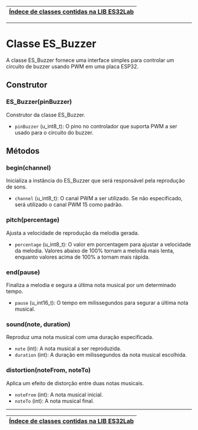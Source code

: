 | [Índece de classes contidas na LIB ES32Lab](https://github.com/ESDeveloperBR/ES32Lab#conjunto-de-classes-contidas-na-lib-es32lab) |
| :------: |
-----
# Classe ES_Buzzer

A classe ES_Buzzer fornece uma interface simples para controlar um circuito de buzzer usando PWM em uma placa ESP32.

## Construtor

### ES_Buzzer(pinBuzzer)

Construtor da classe ES_Buzzer.

- `pinBuzzer` (u_int8_t): O pino no controlador que suporta PWM a ser usado para o circuito do buzzer.

## Métodos

### begin(channel)

Inicializa a instância do ES_Buzzer que será responsável pela reprodução de sons.

- `channel` (u_int8_t): O canal PWM a ser utilizado. Se não especificado, será utilizado o canal PWM 15 como padrão.

### pitch(percentage)

Ajusta a velocidade de reprodução da melodia gerada.

- `percentage` (u_int8_t): O valor em porcentagem para ajustar a velocidade da melodia. Valores abaixo de 100% tornam a melodia mais lenta, enquanto valores acima de 100% a tornam mais rápida.

### end(pause)

Finaliza a melodia e segura a última nota musical por um determinado tempo.

- `pause` (u_int16_t): O tempo em milissegundos para segurar a última nota musical.

### sound(note, duration)

Reproduz uma nota musical com uma duração especificada.

- `note` (int): A nota musical a ser reproduzida.
- `duration` (int): A duração em milissegundos da nota musical escolhida.

### distortion(noteFrom, noteTo)

Aplica um efeito de distorção entre duas notas musicais.

- `noteFrom` (int): A nota musical inicial.
- `noteTo` (int): A nota musical final.

-----
| [Índece de classes contidas na LIB ES32Lab](https://github.com/ESDeveloperBR/ES32Lab#conjunto-de-classes-contidas-na-lib-es32lab) |
| :------: |